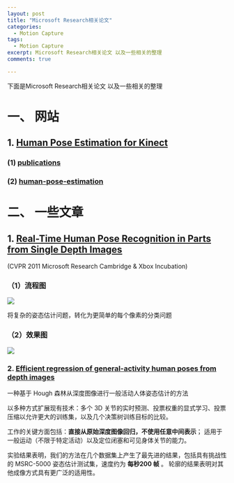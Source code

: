 ```yaml
---
layout: post
title: "Microsoft Research相关论文"
categories:
  - Motion Capture
tags:
  - Motion Capture
excerpt: Microsoft Research相关论文 以及一些相关的整理
comments: true

---
```


下面是Microsoft Research相关论文 以及一些相关的整理

# 一、 网站

## 1. [Human Pose Estimation for Kinect](https://www.microsoft.com/en-us/research/project/human-pose-estimation-for-kinect/)

### (1) [publications](https://www.microsoft.com/en-us/research/project/human-pose-estimation-for-kinect/publications/)

### (2) [human-pose-estimation](https://www.microsoft.com/en-us/research/search/?q=human-pose-estimation)

# 二、 一些文章

## 1. [Real-Time Human Pose Recognition in Parts from Single Depth Images](https://ieeexplore.ieee.org/stamp/stamp.jsp?tp=&arnumber=5995316)

(CVPR 2011    Microsoft Research Cambridge & Xbox Incubation)

### （1）流程图

![](https://wangchenjun521.github.io/assets/images/2022_05_10/001.png)

将复杂的姿态估计问题，转化为更简单的每个像素的分类问题

### （2）效果图

![](https://wangchenjun521.github.io/assets/images/2022_05_10/002.png)

### 2. [Efficient regression of general-activity human poses from depth images](https://ieeexplore.ieee.org/stamp/stamp.jsp?tp=&arnumber=6126270)

一种基于 Hough 森林从深度图像进行一般活动人体姿态估计的方法

 以多种方式扩展现有技术：多个 3D 关节的实时预测、投票权重的显式学习、投票压缩以允许更大的训练集，以及几个决策树训练目标的比较。 

工作的关键方面包括：**直接从原始深度图像回归，不使用任意中间表示**； 适用于一般运动（不限于特定活动）以及定位闭塞和可见身体关节的能力。

实验结果表明，我们的方法在几个数据集上产生了最先进的结果，包括具有挑战性的 MSRC-5000 姿态估计测试集，速度约为 **每秒200 帧** 。 轮廓的结果表明对其他成像方式具有更广泛的适用性。


